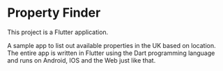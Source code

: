 # Property Finder

This project is a Flutter application.

A sample app to list out available properties in the UK based on location. The entire app is written in Flutter using the Dart programming language and runs on Android, IOS and the Web just like that.